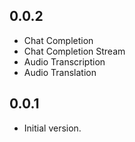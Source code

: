 ## 0.0.2

- Chat Completion
- Chat Completion Stream
- Audio Transcription
- Audio Translation
  
## 0.0.1

- Initial version.
